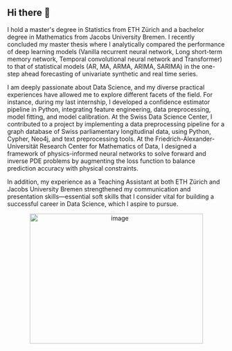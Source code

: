 ## Hi there 👋

I hold a master's degree in Statistics from ETH Zürich and a bachelor degree in Mathematics from Jacobs University Bremen. I recently concluded my master thesis where I analytically compared the performance of deep learning models (Vanilla recurrent neural network, Long short-term memory network, Temporal convolutional neural network and Transformer) to that of statistical models (AR, MA, ARMA, ARIMA, SARIMA) in the one-step ahead forecasting of univariate synthetic and real time series. 

I am deeply passionate about Data Science, and my diverse practical experiences have allowed me to explore different facets of the field. For instance, during my last internship, I developed a confidence estimator pipeline in Python, integrating feature engineering, data preprocessing, model fitting, and model calibration.
At the Swiss Data Science Center, I contributed to a project by implementing a data preprocessing pipeline for a graph database of Swiss parliamentary longitudinal data, using Python, Cypher, Neo4j, and text preprocessing tools. At the Friedrich-Alexander-Universität Research Center for Mathematics of Data, I designed a framework of physics-informed neural networks to solve forward and inverse PDE problems by augmenting the loss function to balance prediction accuracy with physical constraints.

In addition, my experience as a Teaching Assistant at both ETH Zürich and Jacobs University Bremen strengthened my communication and presentation skills—essential soft skills that I consider vital for building a successful career in Data Science, which I aspire to pursue.

<p align="center">
  <img width="400" height="300" alt="image" src="https://github.com/user-attachments/assets/6409c05c-0506-48fa-83d4-fdb0f5348106" />
</p>


